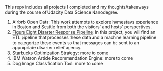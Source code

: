 This repo includes all projects I completed and my thoughts/takeaways during the course of Udacity Data Science Nanodegree.

1. [Airbnb Open Data](airbnb_supply_demand): This work attempts to explore homestays experience in Boston and Seattle from both the visitors' and hosts' perspectives.
2. [Figure Eight Disaster Response Pipeline](figure8_disaster_response_pipelines): In this project, you will find an ETL pipeline that processes these data and a machine learning pipeline to categorize these events so that messages can be sent to an appropriate disaster relief agency.
3. Starbucks Optimization Strategy: more to come
4. IBM Watson Article Recommendation Engine: more to come
5. Dog Image Classification Tool: more to come
